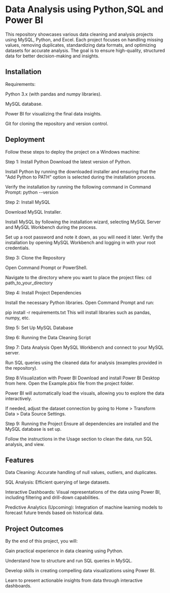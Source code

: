 
# Data Analysis using Python,SQL and Power BI

This repository showcases various data cleaning and analysis projects using MySQL, Python, and Excel. Each project focuses on handling missing values, removing duplicates, standardizing data formats, and optimizing datasets for accurate analysis. The goal is to ensure high-quality, structured data for better decision-making and insights.

## Installation

Requirements:

Python 3.x (with pandas and numpy libraries).

MySQL database.

Power BI for visualizing the final data insights.

Git for cloning the repository and version control.


    
## Deployment

Follow these steps to deploy the project on a Windows machine:

Step 1: Install Python
Download the latest version of Python.

Install Python by running the downloaded installer and ensuring that the "Add Python to PATH" option is selected during the installation process.

Verify the installation by running the following command in Command Prompt:
python --version


Step 2: Install MySQL

Download MySQL Installer.

Install MySQL by following the installation wizard, selecting MySQL Server and MySQL Workbench during the process.

Set up a root password and note it down, as you will need it later.
Verify the installation by opening MySQL Workbench and logging in with your root credentials.


Step 3: Clone the Repository

Open Command Prompt or PowerShell.

Navigate to the directory where you want to place the project files:
cd path_to_your_directory


Step 4: Install Project Dependencies

Install the necessary Python libraries. Open Command Prompt and run:

pip install -r requirements.txt
This will install libraries such as pandas, numpy, etc.


Step 5: Set Up MySQL Database


Step 6: Running the Data Cleaning Script


Step 7: Data Analysis
Open MySQL Workbench and connect to your MySQL server.

Run SQL queries using the cleaned data for analysis (examples provided in the repository).


Step 8:Visualization with Power BI
Download and install Power BI Desktop from here.
Open the Example.pbix file from the project folder.

Power BI will automatically load the visuals, allowing you to explore the data interactively.

If needed, adjust the dataset connection by going to Home > Transform Data > Data Source Settings.

Step 9: Running the Project
Ensure all dependencies are installed and the MySQL database is set up.

Follow the instructions in the Usage section to clean the data, run SQL analysis, and view.




## Features

Data Cleaning: Accurate handling of null values, outliers, and duplicates.

SQL Analysis: Efficient querying of large datasets.

Interactive Dashboards: Visual representations of the data using Power BI, including filtering and drill-down capabilities.

Predictive Analytics (Upcoming): Integration of machine learning models to forecast future trends based on historical data.



## Project Outcomes

By the end of this project, you will:

Gain practical experience in data cleaning using Python.

Understand how to structure and run SQL queries in MySQL.

Develop skills in creating compelling data visualizations using Power BI.

Learn to present actionable insights from data through interactive dashboards.


